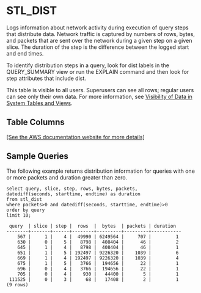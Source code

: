 # STL\_DIST<a name="r_STL_DIST"></a>

Logs information about network activity during execution of query steps that distribute data\. Network traffic is captured by numbers of rows, bytes, and packets that are sent over the network during a given step on a given slice\. The duration of the step is the difference between the logged start and end times\.

To identify distribution steps in a query, look for dist labels in the QUERY\_SUMMARY view or run the EXPLAIN command and then look for step attributes that include dist\.

This table is visible to all users\. Superusers can see all rows; regular users can see only their own data\. For more information, see [Visibility of Data in System Tables and Views](c_visibility-of-data.md)\.

## Table Columns<a name="r_STL_DIST-table-columns"></a>

[\[See the AWS documentation website for more details\]](http://docs.aws.amazon.com/redshift/latest/dg/r_STL_DIST.html)

## Sample Queries<a name="r_STL_DIST-sample-queries"></a>

The following example returns distribution information for queries with one or more packets and duration greater than zero\. 

```
select query, slice, step, rows, bytes, packets, 
datediff(seconds, starttime, endtime) as duration
from stl_dist
where packets>0 and datediff(seconds, starttime, endtime)>0
order by query
limit 10;
```

```
 query  | slice | step |  rows  |  bytes  | packets | duration
--------+-------+------+--------+---------+---------+-----------
    567 |     1 |    4 |  49990 | 6249564 |     707 |         1
    630 |     0 |    5 |   8798 |  408404 |      46 |         2
    645 |     1 |    4 |   8798 |  408404 |      46 |         1
    651 |     1 |    5 | 192497 | 9226320 |    1039 |         6
    669 |     1 |    4 | 192497 | 9226320 |    1039 |         4
    675 |     1 |    5 |   3766 |  194656 |      22 |         1
    696 |     0 |    4 |   3766 |  194656 |      22 |         1
    705 |     0 |    4 |    930 |   44400 |       5 |         1
 111525 |     0 |    3 |     68 |   17408 |       2 |         1
(9 rows)
```